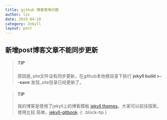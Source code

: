 ```yaml
---
title: github 博客使用问题
author: lzx
date: 2019-04-28
category: Jekyll
layout: post
---
```


## 新增post博客文章不能同步更新
> ##### TIP
>
>原因是_site文件没有同步更新，在github本地根目录下执行 **jekyll build >--save** 发现_site目录已经更新了。

> #### TIP
>
>我的博客是使用了jekyll上的博客模板 [jekyll themes][1]。大家可以前往探索，使用比较
>简单。[jekyll-gitbook][2].
{: .block-tip }

[1]: https://pages.github.com/themes
[2]: https://github.com/sighingnow/jekyll-gitbook